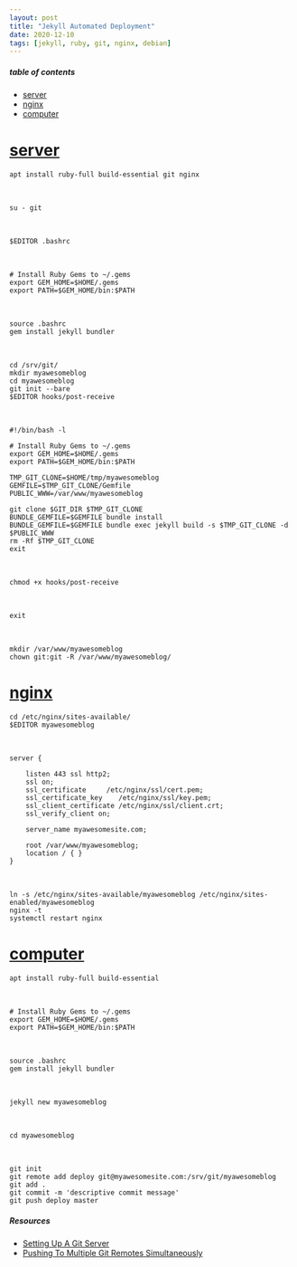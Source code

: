 ```yaml
---
layout: post
title: "Jekyll Automated Deployment"
date: 2020-12-10
tags: [jekyll, ruby, git, nginx, debian]
---
```


##### table of contents
- [server](#server)
- [nginx](#nginx)
- [computer](#computer)

# [server](#server)

```
apt install ruby-full build-essential git nginx
```

<br />

```
su - git
```

<br />

```
$EDITOR .bashrc
```

<br />

```
# Install Ruby Gems to ~/.gems
export GEM_HOME=$HOME/.gems
export PATH=$GEM_HOME/bin:$PATH
```

<br />

```
source .bashrc
gem install jekyll bundler
```

<br />

```
cd /srv/git/
mkdir myawesomeblog
cd myawesomeblog
git init --bare
$EDITOR hooks/post-receive
```

<br />

```
#!/bin/bash -l

# Install Ruby Gems to ~/.gems
export GEM_HOME=$HOME/.gems
export PATH=$GEM_HOME/bin:$PATH

TMP_GIT_CLONE=$HOME/tmp/myawesomeblog
GEMFILE=$TMP_GIT_CLONE/Gemfile
PUBLIC_WWW=/var/www/myawesomeblog

git clone $GIT_DIR $TMP_GIT_CLONE
BUNDLE_GEMFILE=$GEMFILE bundle install
BUNDLE_GEMFILE=$GEMFILE bundle exec jekyll build -s $TMP_GIT_CLONE -d $PUBLIC_WWW
rm -Rf $TMP_GIT_CLONE
exit
```

<br />

```
chmod +x hooks/post-receive
```

<br />

```
exit
```

<br />

```
mkdir /var/www/myawesomeblog
chown git:git -R /var/www/myawesomeblog/
```

# [nginx](#nginx)

```
cd /etc/nginx/sites-available/
$EDITOR myawesomeblog
```

<br />

```
server {

    listen 443 ssl http2;
    ssl on;
    ssl_certificate     /etc/nginx/ssl/cert.pem;
    ssl_certificate_key    /etc/nginx/ssl/key.pem;
    ssl_client_certificate /etc/nginx/ssl/client.crt;
    ssl_verify_client on;

    server_name myawesomesite.com;

    root /var/www/myawesomeblog;
    location / { }
}
```

<br />

```
ln -s /etc/nginx/sites-available/myawesomeblog /etc/nginx/sites-enabled/myawesomeblog
nginx -t
systemctl restart nginx
```

# [computer](#computer)

```
apt install ruby-full build-essential
```

<br />

```
# Install Ruby Gems to ~/.gems
export GEM_HOME=$HOME/.gems
export PATH=$GEM_HOME/bin:$PATH
```

<br />

```
source .bashrc
gem install jekyll bundler
```

<br />

```
jekyll new myawesomeblog
```

<br />

```
cd myawesomeblog
```

<br />

```
git init
git remote add deploy git@myawesomesite.com:/srv/git/myawesomeblog
git add .
git commit -m 'descriptive commit message'
git push deploy master
```

##### Resources
- [Setting Up A Git Server](https://robertmarshall.xyz/setting-up-a-git-server/)
- [Pushing To Multiple Git Remotes Simultaneously](https://robertmarshall.xyz/pushing-to-multiple-git-remotes-simultaneously/)

